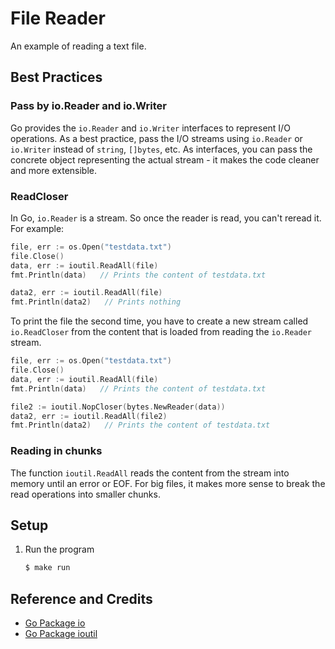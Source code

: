 # File Reader

An example of reading a text file.

## Best Practices

### Pass by io.Reader and io.Writer

Go provides the `io.Reader` and `io.Writer` interfaces to represent I/O operations. As a best practice, pass the I/O streams using `io.Reader` or `io.Writer` instead of `string`, `[]bytes`, etc. As interfaces, you can pass the concrete object representing the actual stream - it makes the code cleaner and more extensible.

### ReadCloser

In Go, `io.Reader` is a stream. So once the reader is read, you can't reread it. For example:

```go
file, err := os.Open("testdata.txt")
file.Close()
data, err := ioutil.ReadAll(file)
fmt.Println(data)   // Prints the content of testdata.txt

data2, err := ioutil.ReadAll(file)
fmt.Println(data2)   // Prints nothing
```

To print the file the second time, you have to create a new stream called `io.ReadCloser` from the content that is loaded from reading the `io.Reader` stream.

```go
file, err := os.Open("testdata.txt")
file.Close()
data, err := ioutil.ReadAll(file)
fmt.Println(data)   // Prints the content of testdata.txt

file2 := ioutil.NopCloser(bytes.NewReader(data))
data2, err := ioutil.ReadAll(file2)
fmt.Println(data2)   // Prints the content of testdata.txt
```

### Reading in chunks

The function `ioutil.ReadAll` reads the content from the stream into memory until an error or EOF. For big files, it makes more sense to break the read operations into smaller chunks.

## Setup

1. Run the program

   ```bash
   $ make run
   ```

## Reference and Credits

* [Go Package io](https://golang.org/pkg/io/)
* [Go Package ioutil](https://golang.org/pkg/io/ioutil/)
